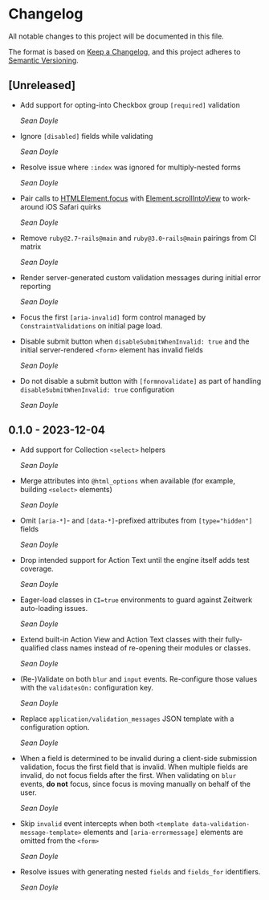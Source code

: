 # Changelog
All notable changes to this project will be documented in this file.

The format is based on [Keep a Changelog](https://keepachangelog.com/en/1.0.0/),
and this project adheres to [Semantic Versioning](https://semver.org/spec/v2.0.0.html).

## [Unreleased]

*   Add support for opting-into Checkbox group `[required]` validation

    *Sean Doyle*

*   Ignore `[disabled]` fields while validating

    *Sean Doyle*

*   Resolve issue where `:index` was ignored for multiply-nested forms

    *Sean Doyle*

*   Pair calls to [HTMLElement.focus][] with [Element.scrollIntoView][] to
    work-around iOS Safari quirks

    *Sean Doyle*

[HTMLElement.focus]: https://developer.mozilla.org/en-US/docs/Web/API/HTMLElement/focus
[Element.scrollIntoView]: https://developer.mozilla.org/en-US/docs/Web/API/Element/scrollIntoView

*   Remove `ruby@2.7`-`rails@main` and `ruby@3.0`-`rails@main` pairings from CI
    matrix

    *Sean Doyle*

*   Render server-generated custom validation messages during initial error
    reporting

    *Sean Doyle*

*   Focus the first `[aria-invalid]` form control managed by
    `ConstraintValidations` on initial page load.

*   Disable submit button when `disableSubmitWhenInvalid: true` and the initial
    server-rendered `<form>` element has invalid fields

    *Sean Doyle*

*   Do not disable a submit button with `[formnovalidate]` as part of handling
    `disableSubmitWhenInvalid: true` configuration

    *Sean Doyle*

## 0.1.0 - 2023-12-04

*   Add support for Collection `<select>` helpers

    *Sean Doyle*

*   Merge attributes into `@html_options` when available (for example, building
    `<select>` elements)

    *Sean Doyle*

*   Omit `[aria-*]`- and `[data-*]`-prefixed attributes from `[type="hidden"]`
    fields

    *Sean Doyle*

*   Drop intended support for Action Text until the engine itself adds test
    coverage.

    *Sean Doyle*

*   Eager-load classes in `CI=true` environments to guard against Zeitwerk
    auto-loading issues.

    *Sean Doyle*

*   Extend built-in Action View and Action Text classes with their
    fully-qualified class names instead of re-opening their modules or classes.

    *Sean Doyle*

*   (Re-)Validate on both `blur` and `input` events. Re-configure those values
    with the `validatesOn:` configuration key.

    *Sean Doyle*

*   Replace `application/validation_messages` JSON template with a configuration
    option.

    *Sean Doyle*

*   When a field is determined to be invalid during a client-side submission
    validation, focus the first field that is invalid. When multiple fields are
    invalid, do not focus fields after the first. When validating on `blur` events,
    **do not** focus, since focus is moving manually on behalf of the user.

    *Sean Doyle*

*   Skip `invalid` event intercepts when both `<template data-validation-message-template>` elements and `[aria-errormessage]` elements are omitted from the `<form>`

    *Sean Doyle*

*   Resolve issues with generating nested `fields` and `fields_for` identifiers.

    *Sean Doyle*
